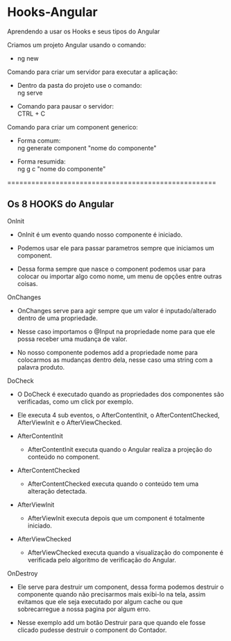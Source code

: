 # Hooks-Angular
 Aprendendo a usar os Hooks e seus tipos do Angular

Criamos um projeto Angular usando o comando: <br>
 * ng new


Comando para criar um servidor para executar a aplicação:
* Dentro da pasta do projeto use o comando: <br>
  ng serve

* Comando para pausar o servidor: <br>
  CTRL + C


Comando para criar um component generico: <br>
* Forma comum: <br>
  ng generate component "nome do componente"

* Forma resumida: <br>
  ng g c "nome do componente"

====================================================
<h2>Os 8 HOOKS do Angular</h2>

<span>OnInit</span> <br>
  * OnInit é um evento quando nosso componente é iniciado.

  * Podemos usar ele  para passar parametros sempre que iniciamos um component.

  * Dessa forma sempre que nasce o component podemos usar para colocar ou importar algo como nome, um menu de opções entre outras coisas.


<span>OnChanges</span> <br>
  * OnChanges serve para agir sempre que um valor é  inputado/alterado dentro de uma propriedade.

  * Nesse caso importamos o @Input na propriedade nome para que ele possa receber uma mudança de valor.

  * No nosso componente podemos add a propriedade nome para colocarmos as mudanças dentro dela, nesse caso uma string com a palavra produto.

<span>DoCheck</span> <br>
  * O DoCheck é executado quando as propriedades dos componentes são verificadas, como um click por exemplo.
  
  * Ele executa 4 sub eventos, o AfterContentInit,  o AfterContentChecked, AfterViewInit e o AfterViewChecked.

* <span>AfterContentInit</span> 
    * AfterContentInit executa quando o Angular realiza a projeção do conteúdo no component.
*  <span>AfterContentChecked</span>
    * AfterContentChecked executa quando o conteúdo tem uma alteração detectada.
* <span>AfterViewInit</span>    
    * AfterViewInit executa depois que um component é totalmente iniciado.
* <span>AfterViewChecked</span>
    * AfterViewChecked executa quando a visualização  do componente é verificada pelo algoritmo de verificação do Angular.

<span>OnDestroy</span>
  * Ele serve para destruir um component, dessa forma podemos destruir o componente quando não precisarmos mais exibi-lo na tela, assim evitamos que ele seja executado por algum cache ou que sobrecarregue a nossa pagina por algum erro.
  
  * Nesse exemplo add um botão Destruir para que quando ele fosse clicado pudesse destruir o component do Contador. 